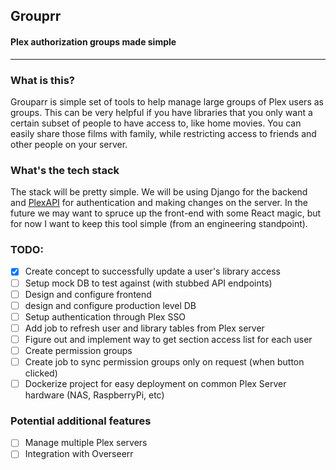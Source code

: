 ## Grouprr
#### Plex authorization groups made simple
----------------------------------------

### What is this?

Grouparr is simple set of tools to help manage large groups of Plex users as groups. This can be very helpful if you have libraries that you only want a certain subset of people to have access to, like home movies. You can easily share those films with family, while restricting access to friends and other people on your server.

### What's the tech stack

The stack will be pretty simple. We will be using Django for the backend and [PlexAPI](https://pypi.org/project/PlexAPI/) for authentication and making changes on the server. In the future we may want to spruce up the front-end with some React magic, but for now I want to keep this tool simple (from an engineering standpoint).

### TODO:
- [X] Create concept to successfully update a user's library access
- [ ] Setup mock DB to test against (with stubbed API endpoints)
- [ ] Design and configure frontend
- [ ] design and configure production level DB
- [ ] Setup authentication through Plex SSO
- [ ] Add job to refresh user and library tables from Plex server
- [ ] Figure out and implement way to get section access list for each user
- [ ] Create permission groups
- [ ] Create job to sync permission groups only on request (when button clicked)
- [ ] Dockerize project for easy deployment on common Plex Server hardware (NAS, RaspberryPi, etc)

### Potential additional features
- [ ] Manage multiple Plex servers
- [ ] Integration with Overseerr